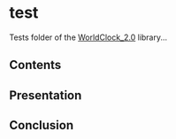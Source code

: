 # test

Tests folder of the [WorldClock_2.0](https://github.com/Vicken-Ghoubiguian/WorldClock_2.0) library...

## Contents

## Presentation

## Conclusion